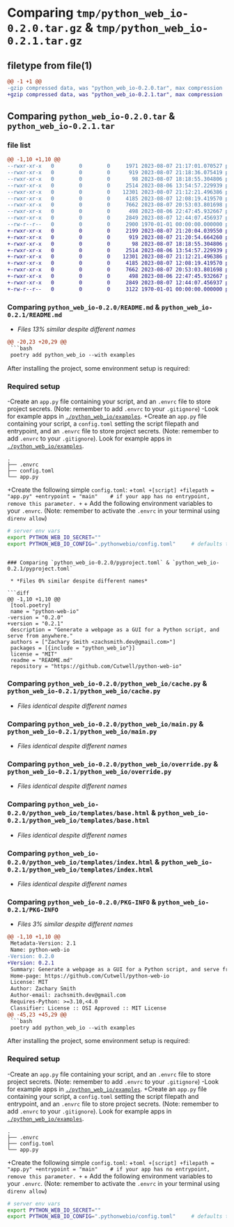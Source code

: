 # Comparing `tmp/python_web_io-0.2.0.tar.gz` & `tmp/python_web_io-0.2.1.tar.gz`

## filetype from file(1)

```diff
@@ -1 +1 @@
-gzip compressed data, was "python_web_io-0.2.0.tar", max compression
+gzip compressed data, was "python_web_io-0.2.1.tar", max compression
```

## Comparing `python_web_io-0.2.0.tar` & `python_web_io-0.2.1.tar`

### file list

```diff
@@ -1,10 +1,10 @@
--rwxr-xr-x   0        0        0     1971 2023-08-07 21:17:01.070527 python_web_io-0.2.0/README.md
--rwxr-xr-x   0        0        0      919 2023-08-07 21:18:36.075419 python_web_io-0.2.0/pyproject.toml
--rwxr-xr-x   0        0        0       98 2023-08-07 18:18:55.304806 python_web_io-0.2.0/python_web_io/__init__.py
--rwxr-xr-x   0        0        0     2514 2023-08-06 13:54:57.229939 python_web_io-0.2.0/python_web_io/cache.py
--rwxr-xr-x   0        0        0    12301 2023-08-07 21:12:21.496386 python_web_io-0.2.0/python_web_io/main.py
--rwxr-xr-x   0        0        0     4185 2023-08-07 12:08:19.419570 python_web_io-0.2.0/python_web_io/override.py
--rwxr-xr-x   0        0        0     7662 2023-08-07 20:53:03.801698 python_web_io-0.2.0/python_web_io/templates/base.html
--rwxr-xr-x   0        0        0      498 2023-08-06 22:47:45.932667 python_web_io-0.2.0/python_web_io/templates/error.html
--rwxr-xr-x   0        0        0     2849 2023-08-07 12:44:07.456937 python_web_io-0.2.0/python_web_io/templates/index.html
--rw-r--r--   0        0        0     2900 1970-01-01 00:00:00.000000 python_web_io-0.2.0/PKG-INFO
+-rwxr-xr-x   0        0        0     2199 2023-08-07 21:20:04.039550 python_web_io-0.2.1/README.md
+-rwxr-xr-x   0        0        0      919 2023-08-07 21:20:54.664260 python_web_io-0.2.1/pyproject.toml
+-rwxr-xr-x   0        0        0       98 2023-08-07 18:18:55.304806 python_web_io-0.2.1/python_web_io/__init__.py
+-rwxr-xr-x   0        0        0     2514 2023-08-06 13:54:57.229939 python_web_io-0.2.1/python_web_io/cache.py
+-rwxr-xr-x   0        0        0    12301 2023-08-07 21:12:21.496386 python_web_io-0.2.1/python_web_io/main.py
+-rwxr-xr-x   0        0        0     4185 2023-08-07 12:08:19.419570 python_web_io-0.2.1/python_web_io/override.py
+-rwxr-xr-x   0        0        0     7662 2023-08-07 20:53:03.801698 python_web_io-0.2.1/python_web_io/templates/base.html
+-rwxr-xr-x   0        0        0      498 2023-08-06 22:47:45.932667 python_web_io-0.2.1/python_web_io/templates/error.html
+-rwxr-xr-x   0        0        0     2849 2023-08-07 12:44:07.456937 python_web_io-0.2.1/python_web_io/templates/index.html
+-rw-r--r--   0        0        0     3122 1970-01-01 00:00:00.000000 python_web_io-0.2.1/PKG-INFO
```

### Comparing `python_web_io-0.2.0/README.md` & `python_web_io-0.2.1/README.md`

 * *Files 13% similar despite different names*

```diff
@@ -20,23 +20,29 @@
 ```bash
 poetry add python_web_io --with examples
 ```
 
 After installing the project, some environment setup is required:
 
 ### Required setup
-Create an `app.py` file containing your script, and an `.envrc` file to store project secrets. (Note: remember to add `.envrc` to your `.gitignore`)
-Look for example apps in [`./python_web_io/examples`](https://github.com/Cutwell/python-web-io/tree/main/python_web_io/examples).
+Create an `app.py` file containing your script, a `config.toml` setting the script filepath and entrypoint, and an `.envrc` file to store project secrets. (Note: remember to add `.envrc` to your `.gitignore`). Look for example apps in [`./python_web_io/examples`](https://github.com/Cutwell/python-web-io/tree/main/python_web_io/examples).
 ```
 .
 ├── .envrc
 ├── config.toml
 └── app.py
 ```
 
+Create the following simple `config.toml`:
+```toml
+[script]
+filepath = "app.py"
+entrypoint = "main"	# if your app has no entrypoint, remove this parameter.
+```
+
 Add the following environment variables to your `.envrc`. (Note: remember to activate the `.envrc` in your terminal using `direnv allow`)
 ```bash
 # server env vars
 export PYTHON_WEB_IO_SECRET=""
 export PYTHON_WEB_IO_CONFIG=".pythonwebio/config.toml" 	# defaults to .pythonwebio/config.toml if not set
 ```
```

### Comparing `python_web_io-0.2.0/pyproject.toml` & `python_web_io-0.2.1/pyproject.toml`

 * *Files 0% similar despite different names*

```diff
@@ -1,10 +1,10 @@
 [tool.poetry]
 name = "python-web-io"
-version = "0.2.0"
+version = "0.2.1"
 description = "Generate a webpage as a GUI for a Python script, and serve from anywhere."
 authors = ["Zachary Smith <zachsmith.dev@gmail.com>"]
 packages = [{include = "python_web_io"}]
 license = "MIT"
 readme = "README.md"
 repository = "https://github.com/Cutwell/python-web-io"
```

### Comparing `python_web_io-0.2.0/python_web_io/cache.py` & `python_web_io-0.2.1/python_web_io/cache.py`

 * *Files identical despite different names*

### Comparing `python_web_io-0.2.0/python_web_io/main.py` & `python_web_io-0.2.1/python_web_io/main.py`

 * *Files identical despite different names*

### Comparing `python_web_io-0.2.0/python_web_io/override.py` & `python_web_io-0.2.1/python_web_io/override.py`

 * *Files identical despite different names*

### Comparing `python_web_io-0.2.0/python_web_io/templates/base.html` & `python_web_io-0.2.1/python_web_io/templates/base.html`

 * *Files identical despite different names*

### Comparing `python_web_io-0.2.0/python_web_io/templates/index.html` & `python_web_io-0.2.1/python_web_io/templates/index.html`

 * *Files identical despite different names*

### Comparing `python_web_io-0.2.0/PKG-INFO` & `python_web_io-0.2.1/PKG-INFO`

 * *Files 3% similar despite different names*

```diff
@@ -1,10 +1,10 @@
 Metadata-Version: 2.1
 Name: python-web-io
-Version: 0.2.0
+Version: 0.2.1
 Summary: Generate a webpage as a GUI for a Python script, and serve from anywhere.
 Home-page: https://github.com/Cutwell/python-web-io
 License: MIT
 Author: Zachary Smith
 Author-email: zachsmith.dev@gmail.com
 Requires-Python: >=3.10,<4.0
 Classifier: License :: OSI Approved :: MIT License
@@ -45,23 +45,29 @@
 ```bash
 poetry add python_web_io --with examples
 ```
 
 After installing the project, some environment setup is required:
 
 ### Required setup
-Create an `app.py` file containing your script, and an `.envrc` file to store project secrets. (Note: remember to add `.envrc` to your `.gitignore`)
-Look for example apps in [`./python_web_io/examples`](https://github.com/Cutwell/python-web-io/tree/main/python_web_io/examples).
+Create an `app.py` file containing your script, a `config.toml` setting the script filepath and entrypoint, and an `.envrc` file to store project secrets. (Note: remember to add `.envrc` to your `.gitignore`). Look for example apps in [`./python_web_io/examples`](https://github.com/Cutwell/python-web-io/tree/main/python_web_io/examples).
 ```
 .
 ├── .envrc
 ├── config.toml
 └── app.py
 ```
 
+Create the following simple `config.toml`:
+```toml
+[script]
+filepath = "app.py"
+entrypoint = "main"	# if your app has no entrypoint, remove this parameter.
+```
+
 Add the following environment variables to your `.envrc`. (Note: remember to activate the `.envrc` in your terminal using `direnv allow`)
 ```bash
 # server env vars
 export PYTHON_WEB_IO_SECRET=""
 export PYTHON_WEB_IO_CONFIG=".pythonwebio/config.toml" 	# defaults to .pythonwebio/config.toml if not set
 ```
```

